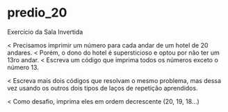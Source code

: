 # predio_20
Exercício da Sala Invertida 

< Precisamos imprimir um número para cada andar de um hotel de 20 andares. 
< Porém, o dono do hotel é supersticioso e optou por não ter um 13ro andar.
< Escreva um código que imprima todos os números exceto o número 13.

< Escreva mais dois códigos que resolvam o mesmo problema, mas dessa vez usando os outros dois tipos de laços de repetição aprendidos.

< Como desafio, imprima eles em ordem decrescente (20, 19, 18...)
